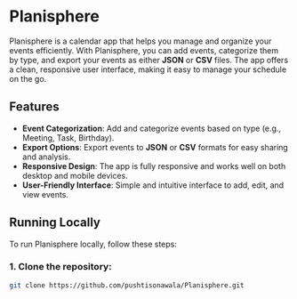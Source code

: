 # Planisphere

Planisphere is a calendar app that helps you manage and organize your events efficiently. With Planisphere, you can add events, categorize them by type, and export your events as either **JSON** or **CSV** files. The app offers a clean, responsive user interface, making it easy to manage your schedule on the go.

## Features

- **Event Categorization**: Add and categorize events based on type (e.g., Meeting, Task, Birthday).
- **Export Options**: Export events to **JSON** or **CSV** formats for easy sharing and analysis.
- **Responsive Design**: The app is fully responsive and works well on both desktop and mobile devices.
- **User-Friendly Interface**: Simple and intuitive interface to add, edit, and view events.
  
## Running Locally

To run Planisphere locally, follow these steps:

### 1. Clone the repository:
```bash
git clone https://github.com/pushtisonawala/Planisphere.git
